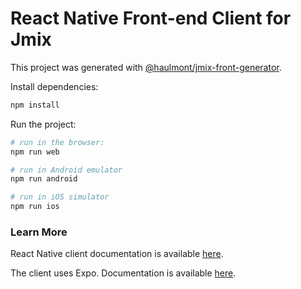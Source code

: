 # React Native Front-end Client for Jmix

This project was generated with [@haulmont/jmix-front-generator](https://github.com/cuba-platform/frontend).

Install dependencies:

```bash
npm install
```

Run the project:

```bash
# run in the browser:
npm run web

# run in Android emulator
npm run android 

# run in iOS simulator
npm run ios  
```

### Learn More

React Native client documentation is available [here](https://docs.jmix.io/jmix-frontend-docs/0.x/overview/index.html).

The client uses Expo. Documentation is available [here](https://expo.io/).
